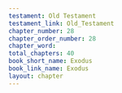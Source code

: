 ```yaml
---
testament: Old Testament
testament_link: Old_Testament
chapter_number: 28
chapter_order_number: 28
chapter_word: 
total_chapters: 40
book_short_name: Exodus
book_link_name: Exodus
layout: chapter
---
```

